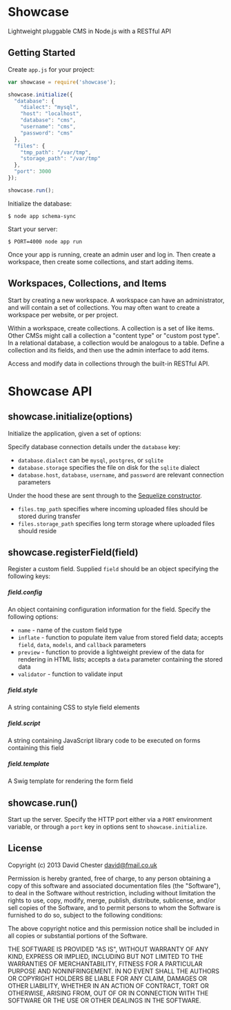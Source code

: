 # Showcase

Lightweight pluggable CMS in Node.js with a RESTful API

## Getting Started

Create `app.js` for your project:

```javascript
var showcase = require('showcase');

showcase.initialize({
  "database": {
    "dialect": "mysql",
    "host": "localhost",
    "database": "cms",
    "username": "cms",
    "password": "cms"
  },
  "files": {
    "tmp_path": "/var/tmp",
    "storage_path": "/var/tmp"
  },
  "port": 3000
});

showcase.run();
```

Initialize the database:

```
$ node app schema-sync
```

Start your server:

```
$ PORT=4000 node app run
```

Once your app is running, create an admin user and log in.  Then create a workspace, then create some collections, and start adding items.


## Workspaces, Collections, and Items

Start by creating a new workspace.  A workspace can have an administrator, and will contain a set of collections.  You may often want to create a workspace per website, or per project.

Within a workspace, create collections.  A collection is a set of like items.  Other CMSs might call a collection a "content type" or "custom post type".  In a relational database, a collection would be analogous to a table.  Define a collection and its fields, and then use the admin interface to add items.  

Access and modify data in collections through the built-in RESTful API.

# Showcase API

## showcase.initialize(options)

Initialize the application, given a set of options:

Specify database connection details under the `database` key:

- `database.dialect` can be `mysql`, `postgres`, or `sqlite`
- `database.storage` specifies the file on disk for the `sqlite` dialect
- `database.host`, `database`, `username`, and `password` are relevant connection parameters

Under the hood these are sent through to the [Sequelize constructor](http://sequelizejs.com/documentation#usage-options).

- `files.tmp_path` specifies where incoming uploaded files should be stored during transfer
- `files.storage_path` specifies long term storage where uploaded files should reside

## showcase.registerField(field)

Register a custom field.  Supplied `field` should be an object specifying the following keys:

##### field.config

An object containing configuration information for the field.  Specify the following options:

- `name` - name of the custom field type
- `inflate` - function to populate item value from stored field data; accepts `field`, `data`, `models`, and `callback` parameters
- `preview` - function to provide a lightweight preview of the data for rendering in HTML lists; accepts a `data` parameter containing the stored data
- `validator` - function to validate input

##### field.style

A string containing CSS to style field elements

##### field.script

A string containing JavaScript library code to be executed on forms containing this field

##### field.template

A Swig template for rendering the form field

## showcase.run()

Start up the server.  Specify the HTTP port either via a `PORT` environment variable, or through a `port` key in options sent to `showcase.initialize`.


## License

Copyright (c) 2013 David Chester <david@fmail.co.uk>

Permission is hereby granted, free of charge, to any person obtaining a copy of this software and associated documentation files (the "Software"), to deal in the Software without restriction, including without limitation the rights to use, copy, modify, merge, publish, distribute, sublicense, and/or sell copies of the Software, and to permit persons to whom the Software is furnished to do so, subject to the following conditions:

The above copyright notice and this permission notice shall be included in all copies or substantial portions of the Software.

THE SOFTWARE IS PROVIDED "AS IS", WITHOUT WARRANTY OF ANY KIND, EXPRESS OR IMPLIED, INCLUDING BUT NOT LIMITED TO THE WARRANTIES OF MERCHANTABILITY, FITNESS FOR A PARTICULAR PURPOSE AND NONINFRINGEMENT. IN NO EVENT SHALL THE AUTHORS OR COPYRIGHT HOLDERS BE LIABLE FOR ANY CLAIM, DAMAGES OR OTHER LIABILITY, WHETHER IN AN ACTION OF CONTRACT, TORT OR OTHERWISE, ARISING FROM, OUT OF OR IN CONNECTION WITH THE SOFTWARE OR THE USE OR OTHER DEALINGS IN THE SOFTWARE.
